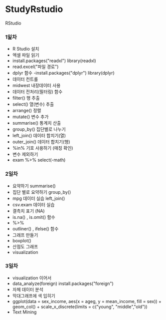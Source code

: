 # StudyRstudio
RStudio
### 1잁차
-  R Studio 설치
-  엑셀 파일 읽기 
 - install.packages("readxl")   library(readxl)
 - read.excel("파일 경로")
- dplyr 함수
 -install.packages("dplyr")  library(dplyr)
- 데이터 컨트롤
- midwest 내장데이터 사용
- 데이터 전처리(필터링) 함수
 - filter()      행 추출
 - select()      열(변수) 추출
 - arrange()     정렬
 - mutate()      변수 추가
 - summarise()   통계치 산출
 - group_by()    집단별로 나누기
 - left_join()   데이터 합치기(열)
 - outer_join()  데이터 합치기(행)
- %in% 기호 사용하기 (매칭 확인)
- 변수 제외하기 
 - exam %>% select(-math)

### 2일차
- 요약하기 summarise()
- 집단 별로 요약하기  group_by()
- mpg 데이터 실습 left_join()
- csv.exam 데이터 실습
- 결측치 표기 (NA)
 - is.na()  , is.omit() 함수
- %>% 
- outliner() , ifelse()  함수
- 그래프 만들기
 - boxplot()
 - 산점도 그래프
- visualization

### 3일차
- visualization 이어서
- data_analyze(foreign) install.packages("foreign")
- 자체 데이터 분석 
- 막대그래프에 색 입히기 
 - ggplot(data = sex_income, aes(x = ageg, y = mean_income, fill = sex)) + 
   geom_col() +
   scale_x_discrete(limits = c("young", "middle","old"))
- Text Mining



